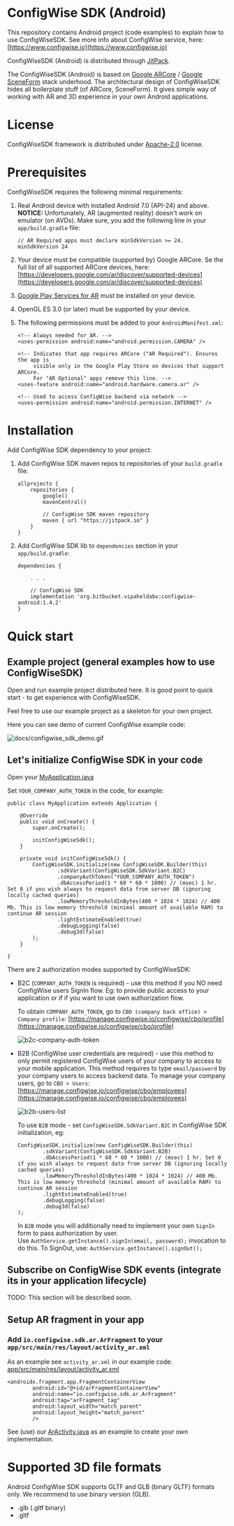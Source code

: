 # ConfigWise SDK (Android)

This repository contains Android project (code examples) to explain how to use ConfigWiseSDK.
See more info about ConfigWise service, here: [https://www.configwise.io](https://www.configwise.io)

ConfigWiseSDK (Android) is distributed through [JitPack](https://jitpack.io).

The ConfigWiseSDK (Android) is based on [Google ARCore](https://developers.google.com/ar/reference) / [Google SceneForm](https://developers.google.com/sceneform/develop/) stack underhood.
The architectural design of ConfigWiseSDK hides all boilerplate stuff (of ARCore, SceneForm).
It gives simple way of working with AR and 3D experience in your own Android applications.


# License

ConfigWiseSDK framework is distributed under [Apache-2.0](LICENSE) license.


# Prerequisites

ConfigWiseSDK requires the following minimal requirements:

1. Real Android device with installed Android 7.0 (API-24) and above. **NOTICE:** Unfortunately, AR (augmented reality) doesn't work on emulator (on AVDs).
   Make sure, you add the following line in your `app/build.gradle` file:

   ```
   // AR Required apps must declare minSdkVersion >= 24.
   minSdkVersion 24
   ```

2. Your device must be compatible (supported by) Google ARCore. Se the full list of all supported ARCore devices, here: [https://developers.google.com/ar/discover/supported-devices](https://developers.google.com/ar/discover/supported-devices)

3. [Google Play Services for AR](https://play.google.com/store/apps/details?id=com.google.ar.core) must be installed on your device.

4. OpenGL ES 3.0 (or later) must be supported by your device.

5. The following permissions must be added to your `AndroidManifest.xml`:

    ```
    <!-- Always needed for AR. -->
    <uses-permission android:name="android.permission.CAMERA" />
   
    <!-- Indicates that app requires ARCore ("AR Required"). Ensures the app is
         visible only in the Google Play Store on devices that support ARCore.
         For "AR Optional" apps remove this line. -->
    <uses-feature android:name="android.hardware.camera.ar" />
   
    <!-- Used to access ConfigWise backend via network -->
    <uses-permission android:name="android.permission.INTERNET" />
    ```


# Installation

Add ConfigWise SDK dependency to your project:

1. Add ConfigWise SDK maven repos to repositories of your `build.gradle` file:

    ```
    allprojects {
        repositories {
            google()
            mavenCentral()
    
            // ConfigWise SDK maven repository
            maven { url "https://jitpack.io" }
        }
    }
    ```

2. Add ConfigWise SDK lib to `dependencies` section in your `app/build.gradle`:

    ```
    dependencies {
    
        . . .
   
        // ConfigWise SDK
        implementation 'org.bitbucket.vipaheldabv:configwise-android:1.4.2'
    } 
    ```


# Quick start

## Example project (general examples how to use ConfigWiseSDK)

Open and run example project distributed here. It is good point to quick start - to get experience with ConfigWiseSDK.

Feel free to use our example project as a skeleton for your own project.

Here you can see demo of current ConfigWise example code:

![docs/configwise_sdk_demo.gif](docs/configwise_sdk_demo.gif)

## Let's initialize ConfigWise SDK in your code

Open your [MyApplication.java](app/src/main/java/io/configwise/android/sdk_example/MyApplication.java)

Set `YOUR_COMPANY_AUTH_TOKEN` in the code, for example:

```
public class MyApplication extends Application {

    @Override
    public void onCreate() {
        super.onCreate();

        initConfigWiseSdk();
    }

    private void initConfigWiseSdk() {
        ConfigWiseSDK.initialize(new ConfigWiseSDK.Builder(this)
                .sdkVariant(ConfigWiseSDK.SdkVariant.B2C)
                .companyAuthToken("YOUR_COMPANY_AUTH_TOKEN")
                .dbAccessPeriod(1 * 60 * 60 * 1000) // (msec) 1 hr. Set 0 if you wish always to request data from server DB (ignoring locally cached queries)
                .lowMemoryThresholdInBytes(400 * 1024 * 1024) // 400 Mb. This is low memory threshold (minimal amount of available RAM) to continue AR session
                .lightEstimateEnabled(true)
                .debugLogging(false)
                .debug3d(false)
        );
    }

}
```

There are 2 authorization modes supported by ConfigWiseSDK:

- B2C (`COMPANY_AUTH_TOKEN` is required) - use this method if you NO need ConfigWise users SignIn flow.
Eg: to provide public access to your application or if if you want to use own authorization flow.

    To obtain `COMPANY_AUTH_TOKEN`, go to `CBO (company back office) > Company profile`: [https://manage.configwise.io/configwise/cbo/profile](https://manage.configwise.io/configwise/cbo/profile)

    ![b2c-company-auth-token](docs/b2c-compoany-auth-token.png)

- B2B (ConfigWise user credentials are required) - use this method to only permit registered ConfigWise users
of your company to access to your mobile application. This method requires to type `email/password` by your company users
to access backend data. To manage your company users, go to `CBO > Users`: [https://manage.configwise.io/configwise/cbo/employees](https://manage.configwise.io/configwise/cbo/employees)

    ![b2b-users-list](docs/b2b-users-list.png)

    To use `B2B` mode - set `ConfigWiseSDK.SdkVariant.B2C` in ConfigWise SDK initialization, eg:

    ```
    ConfigWiseSDK.initialize(new ConfigWiseSDK.Builder(this)
            .sdkVariant(ConfigWiseSDK.SdkVariant.B2B)
            .dbAccessPeriod(1 * 60 * 60 * 1000) // (msec) 1 hr. Set 0 if you wish always to request data from server DB (ignoring locally cached queries)
            .lowMemoryThresholdInBytes(400 * 1024 * 1024) // 400 Mb. This is low memory threshold (minimal amount of available RAM) to continue AR session
            .lightEstimateEnabled(true)
            .debugLogging(false)
            .debug3d(false)
    );  
    ```

    In `B2B` mode you will additionally need to implement your own `SignIn` form to pass authorization by user.  
    Use `AuthService.getInstance().signIn(email, password);` invocation to do this. To SignOut, use: `AuthService.getInstance().signOut();`

## Subscribe on ConfigWise SDK events (integrate its in your application lifecycle)

TODO: This section will be described soon.

## Setup AR fragment in your app

### Add `io.configwise.sdk.ar.ArFragment` to your `app/src/main/res/layout/activity_ar.xml`

As an example see `activity_ar.xml` in our example code: [app/src/main/res/layout/activity_ar.xml](app/src/main/res/layout/activity_ar.xml)

```
<androidx.fragment.app.FragmentContainerView
        android:id="@+id/arFragmentContainerView"
        android:name="io.configwise.sdk.ar.ArFragment"
        android:tag="arFragment_tag"
        android:layout_width="match_parent"
        android:layout_height="match_parent"
        />
```

See (use) our [ArActivity.java](app/src/main/java/io/configwise/android/sdk_example/controllers/ar/ArActivity.java) as an 
example to create your own implementation.


# Supported 3D file formats

Android ConfigWise SDK supports GLTF and GLB (binary GLTF) formats only. We recommend to use binary version (GLB).

- .glb (.gltf binary)
- .gltf

